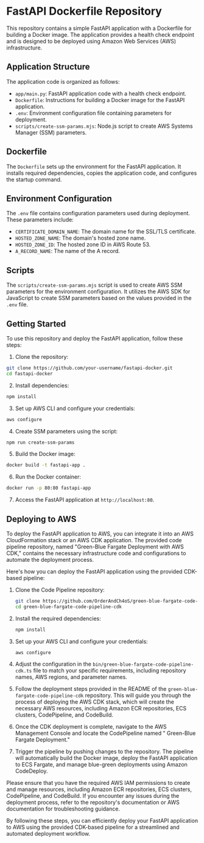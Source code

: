 # FastAPI Dockerfile Repository

This repository contains a simple FastAPI application with a Dockerfile for building a Docker image. The application
provides a health check endpoint and is designed to be deployed using Amazon Web Services (AWS) infrastructure.

## Application Structure

The application code is organized as follows:

- `app/main.py`: FastAPI application code with a health check endpoint.
- `Dockerfile`: Instructions for building a Docker image for the FastAPI application.
- `.env`: Environment configuration file containing parameters for deployment.
- `scripts/create-ssm-params.mjs`: Node.js script to create AWS Systems Manager (SSM) parameters.

## Dockerfile

The `Dockerfile` sets up the environment for the FastAPI application. It installs required dependencies, copies the
application code, and configures the startup command.

## Environment Configuration

The `.env` file contains configuration parameters used during deployment. These parameters include:

- `CERTIFICATE_DOMAIN_NAME`: The domain name for the SSL/TLS certificate.
- `HOSTED_ZONE_NAME`: The domain's hosted zone name.
- `HOSTED_ZONE_ID`: The hosted zone ID in AWS Route 53.
- `A_RECORD_NAME`: The name of the A record.

## Scripts

The `scripts/create-ssm-params.mjs` script is used to create AWS SSM parameters for the environment configuration. It
utilizes the AWS SDK for JavaScript to create SSM parameters based on the values provided in the `.env` file.

## Getting Started

To use this repository and deploy the FastAPI application, follow these steps:

1. Clone the repository:

```bash
git clone https://github.com/your-username/fastapi-docker.git
cd fastapi-docker
```

2. Install dependencies:

```bash
npm install
```

3. Set up AWS CLI and configure your credentials:

```bash
aws configure
```

4. Create SSM parameters using the script:

```bash
npm run create-ssm-params
```

5. Build the Docker image:

```bash
docker build -t fastapi-app .
```

6. Run the Docker container:

```bash
docker run -p 80:80 fastapi-app
```

7. Access the FastAPI application at `http://localhost:80`.

## Deploying to AWS

To deploy the FastAPI application to AWS, you can integrate it into an AWS CloudFormation stack or an AWS CDK
application. The provided code pipeline repository, named "Green-Blue Fargate Deployment with AWS CDK," contains the
necessary infrastructure code and configurations to automate the deployment process.

Here's how you can deploy the FastAPI application using the provided CDK-based pipeline:

1. Clone the Code Pipeline repository:

   ```bash
   git clone https://github.com/OrderAndCh4oS/green-blue-fargate-code-pipeline-cdk.git
   cd green-blue-fargate-code-pipeline-cdk
   ```

2. Install the required dependencies:

   ```bash
   npm install
   ```

3. Set up your AWS CLI and configure your credentials:

   ```bash
   aws configure
   ```

4. Adjust the configuration in the `bin/green-blue-fargate-code-pipeline-cdk.ts` file to match your specific
   requirements, including repository names, AWS regions, and parameter names.

5. Follow the deployment steps provided in the README of the `green-blue-fargate-code-pipeline-cdk` repository. This
   will guide you through the process of deploying the AWS CDK stack, which will create the necessary AWS resources,
   including Amazon ECR repositories, ECS clusters, CodePipeline, and CodeBuild.

6. Once the CDK deployment is complete, navigate to the AWS Management Console and locate the CodePipeline named "
   Green-Blue Fargate Deployment."

7. Trigger the pipeline by pushing changes to the repository. The pipeline will automatically build the Docker image,
   deploy the FastAPI application to ECS Fargate, and manage blue-green deployments using Amazon CodeDeploy.

Please ensure that you have the required AWS IAM permissions to create and manage resources, including Amazon ECR
repositories, ECS clusters, CodePipeline, and CodeBuild. If you encounter any issues during the deployment process,
refer to the repository's documentation or AWS documentation for troubleshooting guidance.

By following these steps, you can efficiently deploy your FastAPI application to AWS using the provided CDK-based
pipeline for a streamlined and automated deployment workflow.
